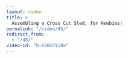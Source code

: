 ```yaml
---
layout: video
title: >
  Assembling a Cross Cut Sled, for Newbies!
permalink: "/video/45/"
redirect_from:
  - "/45/"
video-id: "b-65Bs5Yi0w"
---
```

